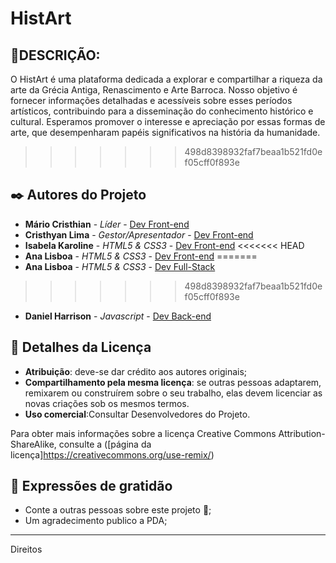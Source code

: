 # HistArt
## 📌DESCRIÇÃO:
O HistArt é uma plataforma dedicada a explorar e compartilhar a riqueza da arte da Grécia Antiga, Renascimento e Arte Barroca. Nosso objetivo é fornecer informações detalhadas e acessíveis sobre esses períodos artísticos, contribuindo para a disseminação do conhecimento histórico e cultural. Esperamos promover o interesse e apreciação por essas formas de arte, que desempenharam papéis significativos na história da humanidade.

>>>>>>> 498d8398932faf7beaa1b521fd0ef05cff0f893e

## ✒️ Autores do Projeto
* **Mário Cristhian** - *Líder* - [Dev Front-end](https://github.com/linkParaPerfil)
* **Cristhyan Lima** - *Gestor/Apresentador* - [Dev Front-end](https://github.com/linkParaPerfil)
* **Isabela Karoline** - *HTML5 & CSS3* - [Dev Front-end](https://github.com/linkParaPerfil)
<<<<<<< HEAD
* **Ana Lisboa** - *HTML5 & CSS3* - [Dev Front-end](https://github.com/linkParaPerfil)
=======
* **Ana Lisboa** - *HTML5 & CSS3* - [Dev Full-Stack](https://github.com/linkParaPerfil)
>>>>>>> 498d8398932faf7beaa1b521fd0ef05cff0f893e
* **Daniel Harrison** - *Javascript* - [Dev Back-end](https://github.com/linkParaPerfil)



## 📄 Detalhes da Licença

- **Atribuição**: deve-se dar crédito aos autores originais;
- **Compartilhamento pela mesma licença**: se outras pessoas adaptarem, remixarem ou construírem sobre o seu trabalho, elas devem licenciar as novas criações sob os mesmos termos.
- **Uso comercial**:Consultar Desenvolvedores do Projeto.

Para obter mais informações sobre a licença Creative Commons Attribution-ShareAlike, consulte a ([página da licença]https://creativecommons.org/use-remix/)

## 🎁 Expressões de gratidão

* Conte a outras pessoas sobre este projeto 📢;
* Um agradecimento publico a PDA;
  


---
Direitos
